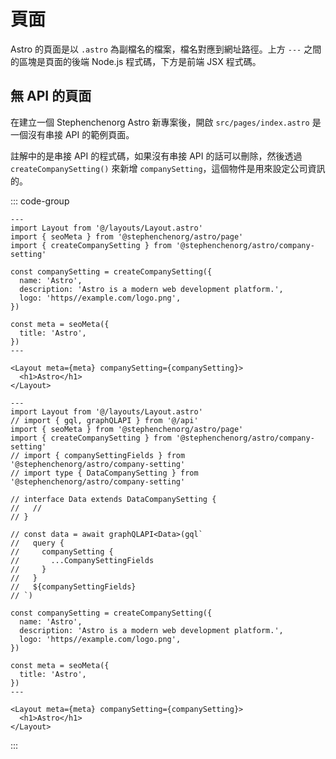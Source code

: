 # 頁面

Astro 的頁面是以 `.astro` 為副檔名的檔案，檔名對應到網址路徑。上方 `---` 之間的區塊是頁面的後端 Node.js 程式碼，下方是前端 JSX 程式碼。

## 無 API 的頁面

在建立一個 Stephenchenorg Astro 新專案後，開啟 `src/pages/index.astro` 是一個沒有串接 API 的範例頁面。

註解中的是串接 API 的程式碼，如果沒有串接 API 的話可以刪除，然後透過 `createCompanySetting()` 來新增 `companySetting`，這個物件是用來設定公司資訊的。

::: code-group

```astro [index.astro (清除註解)]
---
import Layout from '@/layouts/Layout.astro'
import { seoMeta } from '@stephenchenorg/astro/page'
import { createCompanySetting } from '@stephenchenorg/astro/company-setting'

const companySetting = createCompanySetting({
  name: 'Astro',
  description: 'Astro is a modern web development platform.',
  logo: 'https//example.com/logo.png',
})

const meta = seoMeta({
  title: 'Astro',
})
---

<Layout meta={meta} companySetting={companySetting}>
  <h1>Astro</h1>
</Layout>
```

```astro [index.astro (原始)]
---
import Layout from '@/layouts/Layout.astro'
// import { gql, graphQLAPI } from '@/api'
import { seoMeta } from '@stephenchenorg/astro/page'
import { createCompanySetting } from '@stephenchenorg/astro/company-setting'
// import { companySettingFields } from '@stephenchenorg/astro/company-setting'
// import type { DataCompanySetting } from '@stephenchenorg/astro/company-setting'

// interface Data extends DataCompanySetting {
//   //
// }

// const data = await graphQLAPI<Data>(gql`
//   query {
//     companySetting {
//       ...CompanySettingFields
//     }
//   }
//   ${companySettingFields}
// `)

const companySetting = createCompanySetting({
  name: 'Astro',
  description: 'Astro is a modern web development platform.',
  logo: 'https//example.com/logo.png',
})

const meta = seoMeta({
  title: 'Astro',
})
---

<Layout meta={meta} companySetting={companySetting}>
  <h1>Astro</h1>
</Layout>
```

:::

